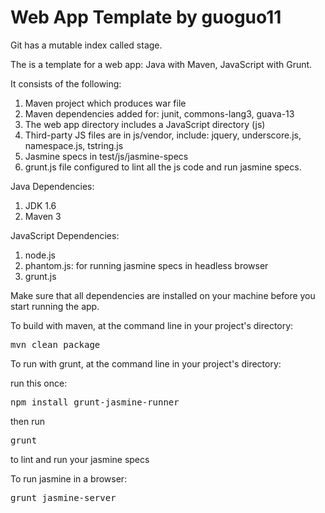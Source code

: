 # Web App Template by guoguo11
Git has a mutable index called stage.

The is a template for a web app: Java with Maven, JavaScript with Grunt.

It consists of the following:
<ol>
  <li>Maven project which produces war file</li>
  <li>Maven dependencies added for: junit, commons-lang3, guava-13</li>
  <li>The web app directory includes a JavaScript directory (js)</li>
  <li>Third-party JS files are in js/vendor, include: jquery, underscore.js, namespace.js, tstring.js</li>
  <li>Jasmine specs in test/js/jasmine-specs</li>
  <li>grunt.js file configured to lint all the js code and run jasmine specs.</li>
</ol>

Java Dependencies:
<ol>
  <li>JDK 1.6</li>
  <li>Maven 3</li>
</ol>

JavaScript Dependencies:
<ol>
  <li>node.js</li>
  <li>phantom.js: for running jasmine specs in headless browser</li>
  <li>grunt.js</li>
</ol>

Make sure that all dependencies are installed on your machine before you start running the app.

To build with maven, at the command line in your project's directory:
<pre>mvn clean package</pre>

To run with grunt, at the command line in your project's directory:

run this once: 
<pre>npm install grunt-jasmine-runner</pre>

then run
<pre>grunt</pre>

to lint and run your jasmine specs

To run jasmine in a browser:
<pre>grunt jasmine-server</pre>
